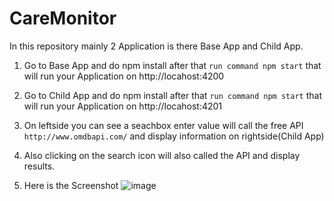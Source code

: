 # CareMonitor

In this repository mainly 2 Application is there Base App and Child App.

1. Go to Base App and do npm install after that 
 `run command npm start` that will run your Application on http://locahost:4200
 
2. Go to Child App and do npm install after that 
  `run command npm start` that will run your Application on http://locahost:4201
  
3. On leftside you can see a seachbox enter value will call the free API `http://www.omdbapi.com/` and display information on rightside(Child App)

4. Also clicking on the search icon will also called the API and display results. 

5. Here is the Screenshot ![image](https://user-images.githubusercontent.com/107620522/174222777-a33cc9af-07ef-4e30-ae11-6d3e3a92f155.png)

